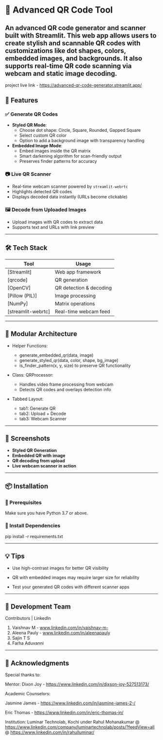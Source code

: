 # 🔳 Advanced QR Code Tool

An advanced QR code generator and scanner built with **Streamlit**. This web app allows users to create stylish and scannable QR codes with customizations like **dot shapes**, **colors**, **embedded images**, and **backgrounds**. It also supports **real-time QR code scanning** via webcam and static image decoding.
---

project live link - https://advanced-qr-code-generator.streamlit.app/

## 🚀 Features

### ✅ Generate QR Codes
- **Styled QR Mode**:
  - Choose dot shape: Circle, Square, Rounded, Gapped Square
  - Select custom QR color
  - Option to add a background image with transparency handling
- **Embedded Image Mode**:
  - Embed images inside the QR matrix
  - Smart darkening algorithm for scan-friendly output
  - Preserves finder patterns for accuracy

### 📷 Live QR Scanner
- Real-time webcam scanner powered by `streamlit-webrtc`
- Highlights detected QR codes
- Displays decoded data instantly (URLs become clickable)

### 🖼️ Decode from Uploaded Images
- Upload images with QR codes to extract data
- Supports text and URLs with link preview

---

## 🛠️ Tech Stack

| Tool | Usage |
|------|-------|
| [Streamlit] | Web app framework |
| [qrcode] | QR generation |
| [OpenCV] | QR detection & decoding |
| [Pillow (PIL)] | Image processing |
| [NumPy] | Matrix operations |
| [streamlit-webrtc] | Real-time webcam feed |

---

## 🧩 Modular Architecture
  - Helper Functions:
    - generate_embedded_qr(data, image)
    - generate_styled_qr(data, color, shape, bg_image)
    - is_finder_pattern(x, y, size) to preserve QR functionality

  - Class: QRProcessor:
    - Handles video frame processing from webcam
    - Detects QR codes and overlays detection info

  - Tabbed Layout:
    - tab1: Generate QR
    - tab2: Upload + Decode
    - tab3: Webcam Scanner

--- 

## 📸 Screenshots

<!-- Optional: Add local or hosted screenshots -->
- **Styled QR Generation**
- **Embedded QR with image**
- **QR decoding from upload**
- **Live webcam scanner in action**

---

## 📦 Installation

### 🔧 Prerequisites
Make sure you have Python 3.7 or above.

### 🧪 Install Dependencies

pip install -r requirements.txt

---

## 💡 Tips
  - Use high-contrast images for better QR visibility

  - QR with embedded images may require larger size for reliability

  - Test your generated QR codes with different scanner apps

---

## 👥 Development Team

Contributors | LinkedIn

  1. Vaishnav M - www.linkedin.com/in/vaishnav-m-
  2. Aleena Pauly - www.linkedin.com/in/aleenapauly
  3. Sajin T S
  4. Farha Aduvanni

---

## 🙏 Acknowledgments

Special thanks to:

Mentor: Dixon Joy - https://www.linkedin.com/in/dixson-joy-527513173/

Academic Counselors:

Jasmine James - https://www.linkedin.com/in/jasmine-james-2-/

Eric Thomas - https://www.linkedin.com/in/eric-thomas-in/

Institution: Luminar Technolab, Kochi under Rahul Mohanakumar @ https://www.linkedin.com/company/luminartechnolab/posts/?feedView=all @ https://www.linkedin.com/in/rahulluminar/

